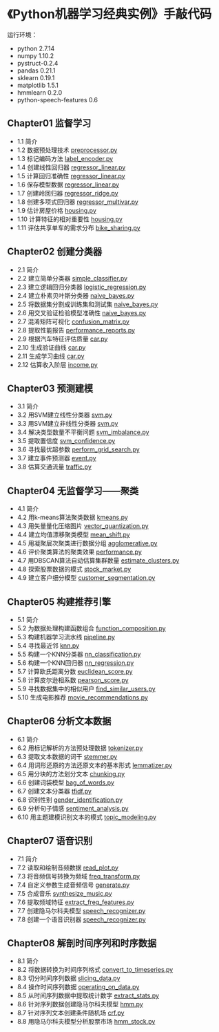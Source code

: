 # 《Python机器学习经典实例》手敲代码

运行环境：

- python 2.7.14
- numpy 1.10.2
- pystruct-0.2.4
- pandas 0.21.1
- sklearn 0.19.1
- matplotlib 1.5.1
- hmmlearn 0.2.0
- python-speech-features 0.6

## Chapter01 监督学习

- 1.1 简介
- 1.2 数据预处理技术 [preprocessor.py](Chapter01/preprocessor.py)
- 1.3 标记编码方法 [label_encoder.py](Chapter01/label_encoder.py)
- 1.4 创建线性回归器 [regressor_linear.py](Chapter01/regressor_linear.py)
- 1.5 计算回归准确性 [regressor_linear.py](Chapter01/regressor_linear.py)
- 1.6 保存模型数据 [regressor_linear.py](Chapter01/regressor_linear.py)
- 1.7 创建岭回归器 [regressor_ridge.py](Chapter01/regressor_ridge.py)
- 1.8 创建多项式回归器 [regressor_multivar.py](Chapter01/regressor_multivar.py)
- 1.9 估计房屋价格 [housing.py](Chapter01/housing.py)
- 1.10 计算特征的相对重要性 [housing.py](Chapter01/housing.py)
- 1.11 评估共享单车的需求分布 [bike_sharing.py](Chapter01/bike_sharing.py)

## Chapter02 创建分类器

- 2.1 简介
- 2.2 建立简单分类器 [simple_classifier.py](Chapter02/simple_classifier.py)
- 2.3 建立逻辑回归分类器 [logistic_regression.py](Chapter02/logistic_regression.py)
- 2.4 建立朴素贝叶斯分类器 [naive_bayes.py](Chapter02/naive_bayes.py)
- 2.5 将数据集分割成训练集和测试集 [naive_bayes.py](Chapter02/naive_bayes.py)
- 2.6 用交叉验证检验模型准确性 [naive_bayes.py](Chapter02/naive_bayes.py)
- 2.7 混淆矩阵可视化 [confusion_matrix.py](Chapter02/confusion_matrix.py)
- 2.8 提取性能报告 [performance_reports.py](Chapter02/performance_reports.py)
- 2.9 根据汽车特征评估质量 [car.py](Chapter02/car.py)
- 2.10 生成验证曲线 [car.py](Chapter02/car.py)
- 2.11 生成学习曲线 [car.py](Chapter02/car.py)
- 2.12 估算收入阶层 [income.py](Chapter02/income.py)

## Chapter03 预测建模

- 3.1 简介 
- 3.2 用SVM建立线性分类器 [svm.py](Chapter03/svm.py)
- 3.3 用SVM建立非线性分类器 [svm.py](Chapter03/svm.py)
- 3.4 解决类型数量不平衡问题 [svm_imbalance.py](Chapter03/svm_imbalance.py)
- 3.5 提取置信度 [svm_confidence.py](Chapter03/svm_confidence.py)
- 3.6 寻找最优超参数 [perform_grid_search.py](Chapter03/perform_grid_search.py)
- 3.7 建立事件预测器 [event.py](Chapter03/event.py)
- 3.8 估算交通流量 [traffic.py](Chapter03/traffic.py)

## Chapter04 无监督学习——聚类

- 4.1 简介
- 4.2 用k-means算法聚类数据 [kmeans.py](Chapter04/kmeans.py)
- 4.3 用矢量量化压缩图片 [vector_quantization.py](Chapter04/vector_quantization.py)
- 4.4 建立均值漂移聚类模型 [mean_shift.py](Chapter04/mean_shift.py)
- 4.5 用凝聚层次聚类进行数据分组 [agglomerative.py](Chapter04/agglomerative.py)
- 4.6 评价聚类算法的聚类效果 [performance.py](Chapter04/performance.py)
- 4.7 用DBSCAN算法自动估算集群数量 [estimate_clusters.py](Chapter04/estimate_clusters.py)
- 4.8 探索股票数据的模式 [stock_market.py](Chapter04/stock_market.py)
- 4.9 建立客户细分模型 [customer_segmentation.py](Chapter04/customer_segmentation.py)

## Chapter05 构建推荐引擎

- 5.1 简介
- 5.2 为数据处理构建函数组合 [function_composition.py](Chapter05/function_composition.py)
- 5.3 构建机器学习流水线 [pipeline.py](Chapter05/pipeline.py)
- 5.4 寻找最近邻 [knn.py](Chapter05/knn.py)
- 5.5 构建一个KNN分类器 [nn_classification.py](Chapter05/nn_classification.py)
- 5.6 构建一个KNN回归器 [nn_regression.py](Chapter05/nn_regression.py)
- 5.7 计算欧氏距离分数 [euclidean_score.py](Chapter05/euclidean_score.py)
- 5.8 计算皮尔逊相系数 [pearson_score.py](Chapter05/pearson_score.py)
- 5.9 寻找数据集中的相似用户 [find_similar_users.py](Chapter05/find_similar_users.py)
- 5.10 生成电影推荐 [movie_recommendations.py](Chapter05/movie_recommendations.py)

## Chapter06 分析文本数据

- 6.1 简介
- 6.2 用标记解析的方法预处理数据 [tokenizer.py](Chapter06/tokenizer.py)
- 6.3 提取文本数据的词干 [stemmer.py](Chapter06/stemmer.py)
- 6.4 用词形还原的方法还原文本的基本形式 [lemmatizer.py](Chapter06/lemmatizer.py)
- 6.5 用分块的方法划分文本 [chunking.py](Chapter06/chunking.py)
- 6.6 创建词袋模型 [bag_of_words.py](Chapter06/bag_of_words.py)
- 6.7 创建文本分类器 [tfidf.py](Chapter06/tfidf.py)
- 6.8 识别性别 [gender_identification.py](Chapter06/gender_identification.py)
- 6.9 分析句子情感 [sentiment_analysis.py](Chapter06/sentiment_analysis.py)
- 6.10 用主题建模识别文本的模式 [topic_modeling.py](Chapter06/topic_modeling.py)

## Chapter07 语音识别

- 7.1 简介
- 7.2 读取和绘制音频数据 [read_plot.py](Chapter07/read_plot.py)
- 7.3 将音频信号转换为频域 [freq_transform.py](Chapter07/freq_transform.py)
- 7.4 自定义参数生成音频信号 [generate.py](Chapter07/generate.py)
- 7.5 合成音乐 [synthesize_music.py](Chapter07/synthesize_music.py)
- 7.6 提取频域特征 [extract_freq_features.py](Chapter07/extract_freq_features.py)
- 7.7 创建隐马尔科夫模型 [speech_recognizer.py](Chapter07/speech_recognizer.py)
- 7.8 创建一个语音识别器 [speech_recognizer.py](Chapter07/speech_recognizer.py)

## Chapter08 解剖时间序列和时序数据

- 8.1 简介
- 8.2 将数据转换为时间序列格式 [convert_to_timeseries.py](Chapter08/convert_to_timeseries.py)
- 8.3 切分时间序列数据 [slicing_data.py](Chapter08/slicing_data.py)
- 8.4 操作时间序列数据 [operating_on_data.py](Chapter08/operating_on_data.py)
- 8.5 从时间序列数据中提取统计数字 [extract_stats.py](Chapter08/extract_stats.py)
- 8.6 针对序列数据创建隐马尔科夫模型 [hmm.py](Chapter08/hmm.py)
- 8.7 针对序列文本创建条件随机场 [crf.py](Chapter08/crf.py)
- 8.8 用隐马尔科夫模型分析股票市场 [hmm_stock.py](Chapter08/hmm_stock.py)